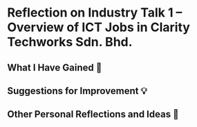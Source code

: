 # Reflection on Industry Talk 1 – Overview of ICT Jobs in Clarity Techworks Sdn. Bhd.


## What I Have Gained 🚀

## Suggestions for Improvement 💡

## Other Personal Reflections and Ideas 🌟
